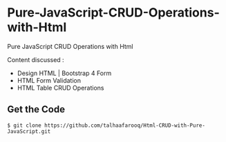 # Pure-JavaScript-CRUD-Operations-with-Html
Pure JavaScript CRUD Operations with Html
  
Content discussed : 
- Design HTML | Bootstrap 4 Form
- HTML Form Validation
- HTML Table CRUD Operations

## Get the Code

```
$ git clone https://github.com/talhaafarooq/Html-CRUD-with-Pure-JavaScript.git
```